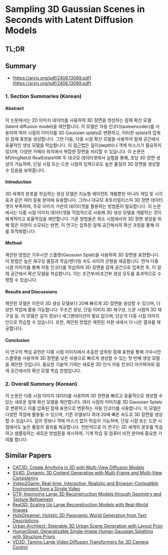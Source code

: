 # Sampling 3D Gaussian Scenes in Seconds with Latent Diffusion Models
## TL;DR
## Summary
- [https://arxiv.org/pdf/2406.13099.pdf](https://arxiv.org/pdf/2406.13099.pdf)

### 1. Section Summaries (Korean)

#### Abstract
이 논문에서는 2D 이미지 데이터를 사용하여 3D 장면을 생성하는 잠재 확산 모델(latent diffusion model)을 제안합니다. 이 모델은 자동 인코더(autoencoder)를 사용하여 여러 시점의 이미지를 3D Gaussian splats로 변환하고, 이러한 splats의 압축된 잠재 표현을 생성합니다. 그런 다음, 다중 시점 확산 모델을 사용하여 잠재 공간에서 효율적인 생성 모델을 학습합니다. 이 접근법은 깊이(depth)나 객체 마스크가 필요하지 않으며, 다양한 카메라 위치에서 복잡한 장면을 처리할 수 있습니다. 이 논문은 MVImgNet과 RealEstate10K 두 대규모 데이터셋에서 실험을 통해, 초당 3D 장면 생성이 가능하며, 단일 시점 또는 드문 시점의 입력으로도 높은 품질의 3D 장면을 생성할 수 있음을 보여줍니다.

#### Introduction
3D 세계의 분포를 학습하는 생성 모델은 지능형 에이전트 개발뿐만 아니라 게임 및 시각 효과 같은 여러 응용 분야에 유용합니다. 그러나 대규모 포토리얼리스틱 3D 장면 데이터셋이 부족하여, 주로 이미지 기반의 데이터셋을 활용하는 방법론이 필요합니다. 이 논문에서는 다중 시점 이미지 데이터셋을 직접적으로 사용해 3D 생성 모델을 개발하는 것이 체계적이고 효율적임을 제안합니다. 기존 방법들은 희소 시점에서의 3D 장면 생성을 위해 많은 자원이 소모되는 반면, 이 연구는 압축된 잠재 공간에서의 확산 과정을 통해 이를 최적화합니다.

#### Method
제안된 방법은 가우시안 스플랫(Gaussian Splat)을 사용하여 3D 장면을 표현합니다. 이 방법은 높은 재구성 품질과 학습/렌더링 속도 사이의 균형을 제공합니다. 먼저 다중 시점 이미지를 통해 자동 인코더를 학습하여 3D 장면을 잠재 공간으로 압축한 후, 이 잠재 공간에서 확산 모델을 학습합니다. 이는 조건부/비조건부 생성 모두를 효과적으로 수행할 수 있습니다.

#### Results and Discussions
제안된 모델은 이전의 3D 생성 모델보다 20배 빠르게 3D 장면을 생성할 수 있으며, 다양한 작업에 활용 가능합니다: 무조건 생성, 단일 이미지 3D 재구성, 드문 시점의 3D 재구성 등. 이 모델은 깊이 정보나 세그멘테이션이 필요 없으며, 단순히 다중 시점 이미지만으로 학습할 수 있습니다. 또한, 제안된 방법은 제한된 자원 내에서 더 나은 결과를 제공합니다.

#### Conclusion
이 연구의 핵심 공헌은 다중 시점 이미지에서 추출한 압축된 잠재 표현을 통해 가우시안 스플랫을 사용하여 3D 장면을 낮은 비용으로 빠르게 생성할 수 있는 첫 번째 생성 모델을 제안한 것입니다. 중요한 기술적 기여는 새로운 3D 인식 자동 인코더 아키텍처와 잠재 공간에서의 확산 모델 학습 방법입니다.

### 2. Overall Summary (Korean)
이 논문은 다중 시점 이미지 데이터를 사용하여 3D 장면을 빠르고 효율적으로 생성할 수 있는 새로운 잠재 확산 모델을 제안합니다. 여러 시점의 이미지를 3D Gaussian Splats로 변환하고 이를 압축된 잠재 표현으로 변환하는 자동 인코더를 사용합니다. 이 모델은 다양한 작업에 활용될 수 있으며, 기존 모델보다 최대 20배 빠른 속도로 3D 장면을 생성할 수 있습니다. 깊이 정보나 객체 마스크 없이 학습이 가능하며, 단일 시점 또는 드문 시점에서도 높은 품질의 결과를 제공합니다. 전반적으로 이 연구는 3D 세계의 분포를 학습하고 샘플링하는 새로운 방법론을 제시하여, 기계 학습 및 컴퓨터 비전 분야에 중요한 기여를 합니다.

## Similar Papers
- [CAT3D: Create Anything in 3D with Multi-View Diffusion Models](2405.10314.md)
- [SV4D: Dynamic 3D Content Generation with Multi-Frame and Multi-View Consistency](2407.17470.md)
- [Video2Game: Real-time, Interactive, Realistic and Browser-Compatible Environment from a Single Video](2404.09833.md)
- [GTR: Improving Large 3D Reconstruction Models through Geometry and Texture Refinement](2406.05649.md)
- [Real3D: Scaling Up Large Reconstruction Models with Real-World Images](2406.08479.md)
- [HoloDreamer: Holistic 3D Panoramic World Generation from Text Descriptions](2407.15187.md)
- [Urban Architect: Steerable 3D Urban Scene Generation with Layout Prior](2404.06780.md)
- [HumanSplat: Generalizable Single-Image Human Gaussian Splatting with Structure Priors](2406.12459.md)
- [VD3D: Taming Large Video Diffusion Transformers for 3D Camera Control](2407.12781.md)
